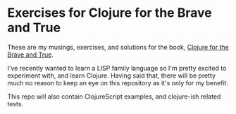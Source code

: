 # Exercises for Clojure for the Brave and True

These are my musings, exercises, and solutions for the book, [Clojure for the Brave and True](https://www.braveclojure.com/).

I've recently wanted to learn a LISP family language so I'm pretty excited to experiment with, and learn Clojure. Having said that, there will be pretty much no reason to keep an eye on this repository as it's only for my benefit.

This repo will also contain ClojureScript examples, and clojure-ish related tests.

